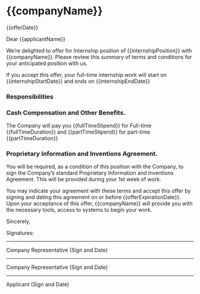 # {{companyName}}

{{offerDate}}  
  
Dear {{applicantName}}  
  
We’re delighted to offer for Internship position of {{internshipPosition}} with {{companyName}}. Please review this summary of terms and conditions for your anticipated position with us.  
  
If you accept this offer, your full-time internship work will start on {{internshipStartDate}} and ends on {{internshipEndDate}}  
  
### Responsibilities
  
### Cash Compensation and Other Benefits.  
The Company will pay you {{fullTimeStipend}} for Full-time {{fullTimeDuration}} and {{partTimeStipend}} for part-time {{partTimeDuration}} 

### Proprietary Information and Inventions Agreement.  
You will be required, as a condition of this position with the Company, to sign the Company’s standard Proprietary Information and Inventions Agreement. This will be provided during your 1st week of work.
  
You may indicate your agreement with these terms and accept this offer by signing and dating this agreement on or before {{offerExpirationDate}}. Upon your acceptance of this offer, {{companyName}} will provide you with the necessary tools, access to systems to begin your work.  

Sincerely,  
  


Signatures:

___________________________________________________
Company Representative (Sign and Date)

___________________________________________________
Company Representative (Sign and Date)

___________________________________________________
Applicant (Sign and Date)